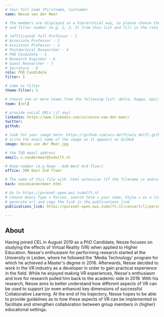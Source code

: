 ```yaml
---
# Your full name (Firstname, lastname)
name: Nesse van der Meer

# The members are displayed in a hierarchical way, so please choose the role (e.g. Full Professor, Assistant Professor etc) 
# and filter number (e.g. 1, 2, 3) from this list and fill in the role and filter from below:

# (Affiliated) Full Professor - 1
# Associate Professor - 2
# Assistant Professor - 3
# Postdoctoral Researcher - 4
# PhD Candidate - 5
# Research Engineer - 6 
# Guest Researcher - 7
# Secretary - 8
role: PhD Candidate
filter: 5

# same as filter
theme-filter: 5

# choose one or more teams from the following list: delta, kappa, epsilon, lambda, cel
team: [cel]

# provide social URLs (if any)
linkedin: https://www.linkedin.com/in/nesse-van-der-meer/
twitter: 
github: 

# look for your image here: https://github.com/wis-delft/wis-delft.github.io/tree/master/assets/img/people 
# write the exact name of the image as it appears on GitHub
image: Nesse van der Meer.jpg

# the TUD email address
email: n.vandermeer@tudelft.nl

# Room number (e.g Room - 840 West 4rd floor)
office: 300 East 2nd floor

# The name of this file with .html extension (If the filename is andra.md, the "back" field will be andra.html)
back: nessevandermeer.html

# Go to https://purexml-open.ewi.tudelft.nl 
# choose Query Type = Person, search term = your name, Style = as a list
# generate url and copy the link in the publications_link
publications_link: https://purexml-open.ewi.tudelft.nl/convert/li/persons/87d59e5e-cdba-4484-8625-4c4141292883

---
```


## About
Having joined CEL in August 2019 as a PhD Candidate, Nesse focuses on studying the effects of Virtual Reality (VR) when applied to Higher Education. Nesse's enthusiasm for performing research started at the University in Leiden, where he followed the 'Media Technology' program for which he achieved a Master's degree in 2016. Afterwards, Nesse decided to work in the VR industry as a developer in order to gain practical experience in the field. While he enjoyed making VR experiences, Nesse's enthusiasm and love for research pulled him back to the academic side in 2019. 
With his research, Nesse aims to better understand how different aspects of VR can be used to support (or even enhance) key dimensions of successful Collaborative Learning. At the end of his trajectory, Nesse hopes to be able to provide guidelines as to how these aspects of VR can be implemented to facilitate and strengthen collaboration between group members in (higher) educational settings.




